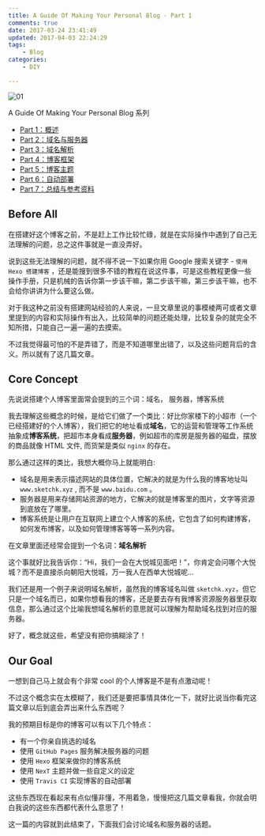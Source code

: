 ```yaml
---
title: A Guide Of Making Your Personal Blog - Part 1
comments: true
date: 2017-03-24 23:41:49
updated: 2017-04-03 22:24:29
tags:
	- Blog
categories:
	- DIY

---
```


<!-- more -->

![01](01.png)

A Guide Of Making Your Personal Blog 系列

* [Part 1：概述](http://sketchk.xyz/2017/03/24/A-Guide-Of-Making-Your-Personal-Blog-Part-1/)
* [Part 2：域名与服务器](http://sketchk.xyz/2017/03/24/A-Guide-Of-Making-Your-Personal-Blog-Part-2/)
* [Part 3：域名解析](http://sketchk.xyz/2017/03/24/A-Guide-Of-Making-Your-Personal-Blog-Part-3/)
* [Part 4：博客框架](http://sketchk.xyz/2017/03/24/A-Guide-Of-Making-Your-Personal-Blog-Part-4/)
* [Part 5：博客主题](http://sketchk.xyz/2017/03/24/A-Guide-Of-Making-Your-Personal-Blog-Part-5/)
* [Part 6：自动部署](http://sketchk.xyz/2017/03/24/A-Guide-Of-Making-Your-Personal-Blog-Part-6/)
* [Part 7：总结与参考资料](http://sketchk.xyz/2017/03/24/A-Guide-Of-Making-Your-Personal-Blog-Part-7/)

## Before All

在搭建好这个博客之前，不是赶上工作比较忙碌，就是在实际操作中遇到了自己无法理解的问题，总之这件事就是一直没弄好。

说到这些无法理解的问题，就不得不说一下如果你用 Google 搜索关键字 - `使用 Hexo 搭建博客` ，还是能搜到很多不错的教程在说这件事，可是这些教程更像一些操作手册，只是机械的告诉你第一步该干嘛，第二步该干嘛，第三步该干嘛，也不会给你讲讲为什么要这么做。

对于我这种之前没有搭建网站经验的人来说，一旦文章里说的事模棱两可或者文章里提到的内容和实际操作有出入，比较简单的问题还能处理，比较复杂的就完全不知所措，只能自己一遍一遍的去摸索。

不过我觉得最可怕的不是弄错了，而是不知道哪里出错了，以及这些问题背后的含义。所以就有了这几篇文章。

## Core Concept

先说说搭建个人博客里面常会提到的三个词：域名， 服务器，博客系统

我去理解这些概念的时候，是给它们做了一个类比：好比你家楼下的小超市（一个已经搭建好的个人博客），我们把它的地址看成**域名**，它的运营和管理等工作系统抽象成**博客系统**，把超市本身看成**服务器**，例如超市的库房是服务器的磁盘，摆放的商品就像 HTML 文件, 而货架是类似 `nginx` 的存在。

那么通过这样的类比，我想大概你马上就能明白:

* 域名是用来表示描述网站的具体位置，它解决的就是为什么我的博客地址叫 `www.sketchk.xyz` , 而不是 `www.baidu.com` 。
* 服务器是用来存储网站资源的地方，它解决的就是博客里的图片，文字等资源到底放在了哪里。
* 博客系统是让用户在互联网上建立个人博客的系统，它包含了如何构建博客，如何发布博客，以及如何管理博客等等一系列内容。

在文章里面还经常会提到一个名词：**域名解析**

这个事就好比我告诉你：“Hi，我们一会在大悦城见面吧！”，你肯定会问哪个大悦城？而不是直接杀向朝阳大悦城，万一我人在西单大悦城呢...  

我们还是用一个例子来说明域名解析，虽然我的博客域名叫做 `sketchk.xyz`，但它只是一个域名而已，如果你想看我的博客，还是要去存有我博客资源服务器里获取信息，那么通过这个比喻我想域名解析的意思就可以理解为帮助域名找到对应的服务器。

好了，概念就这些，希望没有把你搞糊涂了！

## Our Goal

一想到自己马上就会有个非常 cool 的个人博客是不是有点激动呢！

不过这个概念实在太模糊了，我们还是要把事情具体化一下，就好比说当你看完这篇文章以后到底会弄出来什么东西呢？

我的预期目标是你的博客可以有以下几个特点：

* 有一个你亲自挑选的域名
* 使用 `GitHub Pages` 服务解决服务器的问题
* 使用 `Hexo` 框架来做你的博客系统
* 使用 `NexT` 主题并做一些自定义的设定
* 使用 `Travis CI` 实现博客的自动部署

这些东西现在看起来有点似懂非懂，不用着急，慢慢把这几篇文章看我，你就会明白我说的这些东西都代表什么意思了！

这一篇的内容就到此结束了，下面我们会讨论域名和服务器的话题。